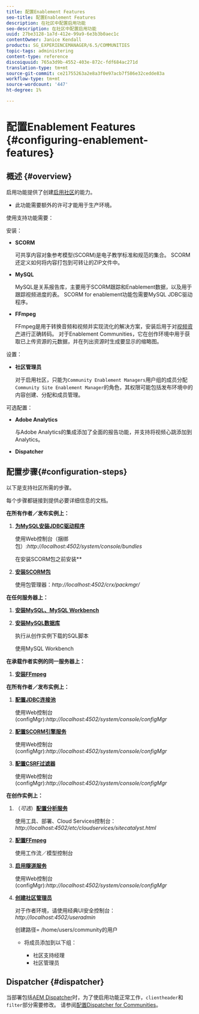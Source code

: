 ```yaml
---
title: 配置Enablement Features
seo-title: 配置Enablement Features
description: 在社区中配置启用功能
seo-description: 在社区中配置启用功能
uuid: 27be3128-1a7d-412e-99a9-6e3b3b0aec1c
contentOwner: Janice Kendall
products: SG_EXPERIENCEMANAGER/6.5/COMMUNITIES
topic-tags: administering
content-type: reference
discoiquuid: 765a3d9b-4552-403e-872c-fdf684ac271d
translation-type: tm+mt
source-git-commit: ce21755263a2e8a3f0e97acb7f586e32cedde83a
workflow-type: tm+mt
source-wordcount: '447'
ht-degree: 1%

---
```



# 配置Enablement Features {#configuring-enablement-features}

## 概述 {#overview}

启用功能提供了创建[启用社区](overview.md#enablement-community)的能力。

* 此功能需要额外的许可才能用于生产环境。

使用支持功能需要：

安装：

* **SCORM**

   可共享内容对象参考模型(SCORM)是电子教学标准和规范的集合。 SCORM还定义如何将内容打包到可转让的ZIP文件中。

* **MySQL**

   MySQL是关系报告库，主要用于SCORM跟踪和Enablement数据，以及用于跟踪视频进度的表。 SCORM for enablement功能包需要MySQL JDBC驱动程序。

* **FFmpeg**

   FFmpeg是用于转换音频和视频并实现流化的解决方案，安装后用于对[视频资产](../../help/sites-authoring/default-components-foundation.md#video)进行正确转码。 对于Enablement Communities，它在创作环境中用于获取已上传资源的元数据，并在列出资源时生成要显示的缩略图。

设置：

* **社区管理员**

   对于启用社区，只能为`Community Enablement Managers`用户组的成员分配`Community Site Enablement Manager`的角色，其权限可能包括发布环境中的内容创建、分配和成员管理。

可选配置：

* **Adobe Analytics**

   与Adobe Analytics的集成添加了全面的报告功能，并支持将视频心跳添加到Analytics。

* **Dispatcher**

## 配置步骤{#configuration-steps}

以下是支持社区所需的步骤。

每个步骤都链接到提供必要详细信息的文档。

**在所有作者／发布实例上：**

1. **[为MySQL安装JDBC驱动程序](deploy-communities.md#jdbc-driver-for-mysql)**

   使用Web控制台（捆绑包）:*http://localhost:4502/system/console/bundles*

   在安装SCORM包之前安装&#x200B;**

1. **[安装SCORM包](deploy-communities.md#scorm-package)**


   使用包管理器：*http://localhost:4502/crx/packmgr/*

**在任何服务器上：**

1. **[安装MySQL、MySQL Workbench](mysql.md)**

1. **[安装MySQL数据库](mysql.md#database-setup)**

   执行从创作实例下载的SQL脚本

   使用MySQL Workbench

**在承载作者实例的同一服务器上：**

1. **[安装FFmpeg](ffmpeg.md)**

**在所有作者／发布实例上：**

1. **[配置JDBC连接池](mysql.md#configure-jdbc-connections)**

   使用Web控制台(configMgr):*http://localhost:4502/system/console/configMgr*

1. **[配置SCORM引擎服务](mysql.md#aem-communities-scormengine-service)**

   使用Web控制台(configMgr):*http://localhost:4502/system/console/configMgr*

1. **[配置CSRF过滤器](mysql.md#adobe-granite-csrf-filter)**

   使用Web控制台(configMgr):*http://localhost:4502/system/console/configMgr*

**在创作实例上：**

1. （*可选*）**[配置分析服务](analytics.md)**

   使用工具、部署、Cloud Services控制台：*http://localhost:4502/etc/cloudservices/sitecatalyst.html*

1. **[配置FFmpeg](ffmpeg.md#configure-ffmpeg-transcoding-service)**

   使用工作流／模型控制台

1. **[启用隧道服务](deploy-communities.md#tunnel-service-on-author)**

   使用Web控制台(configMgr):*http://localhost:4502/system/console/configMgr*

1. **[创建社区管理员](users.md#creating-community-members)**

   对于作者环境，请使用经典UI安全控制台：*http://localhost:4502/useradmin*

   创建路径= /home/users/community的用户

   * 将成员添加到以下组：

      * 社区支持经理
      * 社区管理员

## Dispatcher {#dispatcher}

当部署包括[AEM Dispatcher](https://helpx.adobe.com/experience-manager/dispatcher/using/dispatcher.html)时，为了使启用功能正常工作，`clientheader`和`filter`部分需要修改。 请参阅[配置Dispatcher for Communities](dispatcher.md#enablement)。
